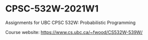 # CPSC-532W-2021W1

Assignments for UBC CPSC 532W: Probabilistic Programming

Course website: https://www.cs.ubc.ca/~fwood/CS532W-539W/
